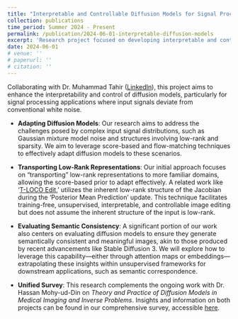 ```yaml
---
title: "Interpretable and Controllable Diffusion Models for Signal Processing and Semantic Correspondence"
collection: publications
time_period: Summer 2024 - Present
permalink: /publication/2024-06-01-interpretable-diffusion-models
excerpt: 'Research project focused on developing interpretable and controllable diffusion models with applications to signal processing and semantic correspondence, under the guidance of Dr. Muhammad Tahir.'
date: 2024-06-01
# venue: ''
# paperurl: ''
# citation: ''
---
```

Collaborating with Dr. Muhammad Tahir ([LinkedIn](https://www.linkedin.com/in/muhammad-tahir-aa421590/?originalSubdomain=pk)), this project aims to enhance the interpretability and control of diffusion models, particularly for signal processing applications where input signals deviate from conventional white noise.

- **Adapting Diffusion Models**: Our research aims to address the challenges posed by complex input signal distributions, such as Gaussian mixture model noise and structures involving low-rank and sparsity. We aim to leverage score-based and flow-matching techniques to effectively adapt diffusion models to these scenarios.

- **Transporting Low-Rank Representations**: Our initial approach focuses on “transporting” low-rank representations to more familiar domains, allowing the score-based prior to adapt effectively. A related work like ‘[T-LOCO Edit](https://arxiv.org/pdf/2409.02374),’ utilizes the inherent low-rank structure of the Jacobian during the ‘Posterior Mean Prediction’ update. This technique facilitates training-free, unsupervised, interpretable, and controllable image editing but does not assume the inherent structure of the input is low-rank.

- **Evaluating Semantic Consistency**: A significant portion of our work also centers on evaluating diffusion models to ensure they generate semantically consistent and meaningful images, akin to those produced by recent advancements like Stable Diffusion 3. We will explore how to leverage this capability—either through attention maps or embeddings—extrapolating these insights within unsupervised frameworks for downstream applications, such as semantic correspondence.

- **Unified Survey**: This research complements the ongoing work with Dr. Hassan Mohy-ud-Din on *Theory and Practice of Diffusion Models in Medical Imaging and Inverse Problems*. Insights and information on both projects can be found in our comprehensive survey, accessible [here](https://drive.google.com/drive/folders/1D-vG6jOiDuBTMg74H26bAwi5SuM7A1tS?usp=sharing).


